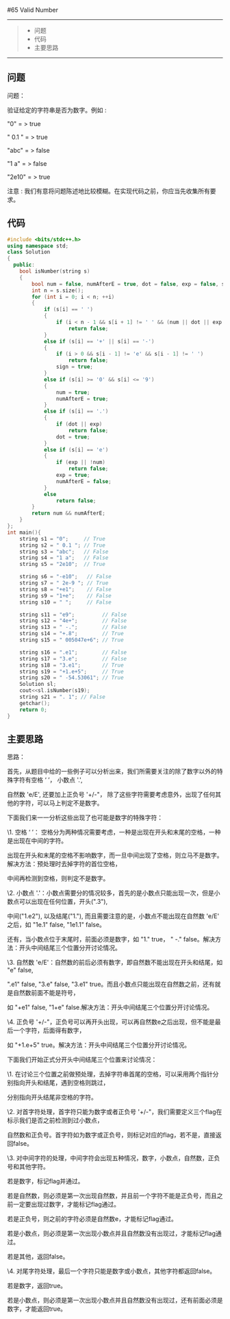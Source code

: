 #65 Valid Number

---

> * 问题
> * 代码
> * 主要思路

---

## 问题

问题：

验证给定的字符串是否为数字。例如 : 

"0" = > true 

" 0.1 " = > true 

"abc" = > false 

"1 a" = > false 

"2e10" = > true

注意 : 我们有意将问题陈述地比较模糊。在实现代码之前，你应当先收集所有要求。

## 代码

```c++
#include <bits/stdc++.h>
using namespace std;
class Solution
{
  public:
    bool isNumber(string s)
    {
        bool num = false, numAfterE = true, dot = false, exp = false, sign = false;
        int n = s.size();
        for (int i = 0; i < n; ++i)
        {
            if (s[i] == ' ')
            {
                if (i < n - 1 && s[i + 1] != ' ' && (num || dot || exp || sign))
                    return false;
            }
            else if (s[i] == '+' || s[i] == '-')
            {
                if (i > 0 && s[i - 1] != 'e' && s[i - 1] != ' ')
                    return false;
                sign = true;
            }
            else if (s[i] >= '0' && s[i] <= '9')
            {
                num = true;
                numAfterE = true;
            }
            else if (s[i] == '.')
            {
                if (dot || exp)
                    return false;
                dot = true;
            }
            else if (s[i] == 'e')
            {
                if (exp || !num)
                    return false;
                exp = true;
                numAfterE = false;
            }
            else
                return false;
        }
        return num && numAfterE;
    }
};
int main(){
    string s1 = "0";     // True
    string s2 = " 0.1 "; // True
    string s3 = "abc";   // False
    string s4 = "1 a";   // False
    string s5 = "2e10";  // True

    string s6 = "-e10";   // False
    string s7 = " 2e-9 "; // True
    string s8 = "+e1";    // False
    string s9 = "1+e";    // False
    string s10 = " ";     // False

    string s11 = "e9";         // False
    string s12 = "4e+";        // False
    string s13 = " -.";        // False
    string s14 = "+.8";        // True
    string s15 = " 005047e+6"; // True

    string s16 = ".e1";        // False
    string s17 = "3.e";        // False
    string s18 = "3.e1";       // True
    string s19 = "+1.e+5";     // True
    string s20 = " -54.53061"; // True
    Solution sl;
    cout<<sl.isNumber(s19);
    string s21 = ". 1"; // False
    getchar();
    return 0;
}
```

## 主要思路

思路：

首先，从题目中给的一些例子可以分析出来，我们所需要关注的除了数字以外的特殊字符有空格 ‘ ’， 小数点 '.', 

自然数 'e/E', 还要加上正负号 '+/-"， 除了这些字符需要考虑意外，出现了任何其他的字符，可以马上判定不是数字。

下面我们来一一分析这些出现了也可能是数字的特殊字符：

\1. 空格 ‘ ’： 空格分为两种情况需要考虑，一种是出现在开头和末尾的空格，一种是出现在中间的字符。

出现在开头和末尾的空格不影响数字，而一旦中间出现了空格，则立马不是数字。解决方法：预处理时去掉字符的首位空格，

中间再检测到空格，则判定不是数字。

\2. 小数点 '.'：小数点需要分的情况较多，首先的是小数点只能出现一次，但是小数点可以出现在任何位置，开头(".3"),

中间("1.e2"), 以及结尾("1."), 而且需要注意的是，小数点不能出现在自然数 'e/E' 之后，如 "1e.1" false, "1e1.1" false。

还有，当小数点位于末尾时，前面必须是数字，如 "1." true， " -." false。解决方法：开头中间结尾三个位置分开讨论情况。

\3. 自然数 'e/E'：自然数的前后必须有数字，即自然数不能出现在开头和结尾，如 "e" false,

".e1" false, "3.e" false, "3.e1" true。而且小数点只能出现在自然数之前，还有就是自然数前面不能是符号，

如 "+e1" false, "1+e" false.解决方法：开头中间结尾三个位置分开讨论情况。

\4. 正负号 '+/-"，正负号可以再开头出现，可以再自然数e之后出现，但不能是最后一个字符，后面得有数字，

如  "+1.e+5" true。解决方法：开头中间结尾三个位置分开讨论情况。

下面我们开始正式分开头中间结尾三个位置来讨论情况：

\1. 在讨论三个位置之前做预处理，去掉字符串首尾的空格，可以采用两个指针分别指向开头和结尾，遇到空格则跳过，

分别指向开头结尾非空格的字符。

\2. 对首字符处理，首字符只能为数字或者正负号 '+/-"，我们需要定义三个flag在标示我们是否之前检测到过小数点，

自然数和正负号。首字符如为数字或正负号，则标记对应的flag，若不是，直接返回false。

\3. 对中间字符的处理，中间字符会出现五种情况，数字，小数点，自然数，正负号和其他字符。

若是数字，标记flag并通过。

若是自然数，则必须是第一次出现自然数，并且前一个字符不能是正负号，而且之前一定要出现过数字，才能标记flag通过。

若是正负号，则之前的字符必须是自然数e，才能标记flag通过。

若是小数点，则必须是第一次出现小数点并且自然数没有出现过，才能标记flag通过。

若是其他，返回false。

\4. 对尾字符处理，最后一个字符只能是数字或小数点，其他字符都返回false。

若是数字，返回true。

若是小数点，则必须是第一次出现小数点并且自然数没有出现过，还有前面必须是数字，才能返回true。